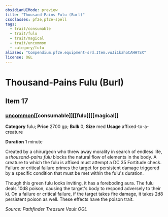 ```yaml
---
obsidianUIMode: preview
title: "Thousand-Pains Fulu (Burl)"
cssclasses: pf2e,pf2e-spell
tags:
  - trait/consumable
  - trait/fulu
  - trait/magical
  - trait/uncommon
  - category/fulu
aliases: "Compendium.pf2e.equipment-srd.Item.vuJi1kahoCAHHTSX"
license: OGL
---
```

# Thousand-Pains Fulu (Burl)
## Item 17
### [uncommon](uncommon "Uncommon Rarity Trait")[[consumable]][[fulu]][[magical]]

**Category** fulu; 
**Price** 2700 gp; 
**Bulk** 0; **Size** med
**Usage** affixed-to-a-creature

**Duration** 1 minute

Created by a chirurgeon who threw away morality in search of endless life, a _thousand-pains fulu_ blocks the natural flow of elements in the body. A creature to which the fulu is affixed must attempt a DC 35 Fortitude check. Failure or critical failure primes the target for persistent damage triggered by a specific condition that must be met within the fulu's duration.

Though this green fulu looks inviting, it has a foreboding aura. The fulu deals 10d8 poison, causing the target's body to respond adversely to their ki. On a failure or critical failure, if the target takes fire damage, it takes 2d8 persistent poison as well. These effects have the poison trait.

*Source: Pathfinder Treasure Vault*
*OGL*